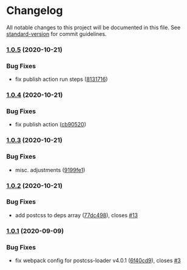 # Changelog

All notable changes to this project will be documented in this file. See [standard-version](https://github.com/conventional-changelog/standard-version) for commit guidelines.

### [1.0.5](https://github.com/ngneat/tailwind/compare/v1.0.4...v1.0.5) (2020-10-21)


### Bug Fixes

* fix publish action run steps ([8131716](https://github.com/ngneat/tailwind/commit/8131716f0ed45f23a71977fa7dc2c500aeda3718))

### [1.0.4](https://github.com/ngneat/tailwind/compare/v1.0.3...v1.0.4) (2020-10-21)


### Bug Fixes

* fix publish action ([cb90520](https://github.com/ngneat/tailwind/commit/cb905203c9ea6d7ad5f7968525dd182aa70505d7))

### [1.0.3](https://github.com/ngneat/tailwind/compare/v1.0.2...v1.0.3) (2020-10-21)


### Bug Fixes

* misc. adjustments ([9199fe1](https://github.com/ngneat/tailwind/commit/9199fe1d39e1f6bad5b0b0d03dc79e1e1e8c726b))

### [1.0.2](https://github.com/ngneat/tailwind/compare/v1.0.1...v1.0.2) (2020-10-21)


### Bug Fixes

* add postcss to deps array ([77dc498](https://github.com/ngneat/tailwind/commit/77dc4986e867372c6fa70c5c81041c6cc83697ec)), closes [#13](https://github.com/ngneat/tailwind/issues/13)

### [1.0.1](https://github.com/ngneat/tailwind/compare/v1.0.0...v1.0.1) (2020-09-09)


### Bug Fixes

* fix webpack config for postcss-loader v4.0.1 ([6f40cd9](https://github.com/ngneat/tailwind/commit/6f40cd91d90804b9dbec8870e1b0f4dcf98c83aa)), closes [#3](https://github.com/ngneat/tailwind/issues/3)
